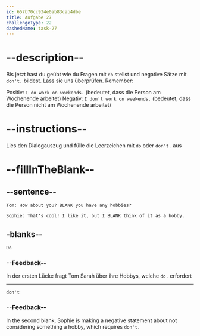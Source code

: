 ```yaml
---
id: 657b70cc934e0ab83cab4dbe
title: Aufgabe 27
challengeType: 22
dashedName: task-27
---
```


# --description--

Bis jetzt hast du geübt wie du Fragen mit `do` stellst und negative Sätze mit `don't.` bildest. Lass sie uns überprüfen. Remember:

Positiv: `I do work on weekends.` (bedeutet, dass die Person am Wochenende arbeitet) Negativ: `I don't work on weekends.` (bedeutet, dass die Person nicht am Wochenende arbeitet)

# --instructions--

Lies den Dialogauszug und fülle die Leerzeichen mit `do` oder `don't.` aus

# --fillInTheBlank--

## --sentence--

`Tom: How about you? BLANK you have any hobbies?`

`Sophie: That's cool! I like it, but I BLANK think of it as a hobby.`

## -blanks--

`Do`

### --Feedback--

In der ersten Lücke fragt Tom Sarah über ihre Hobbys, welche `do.` erfordert

---

`don't`

### --Feedback--

In the second blank, Sophie is making a negative statement about not considering something a hobby, which requires `don't.`
